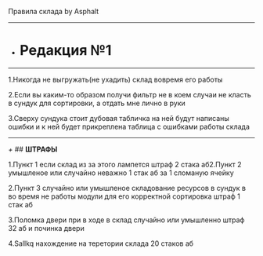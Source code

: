 Правила склада by Asphalt
______________________
+ # **Редакция №1**
_______________________ 
1.Никогда не выгружать(не ухадить) склад вовремя его работы

2.Если вы каким-то образом получи фильтр не в коем случаи не класть в сундук для сортировки, а отдать мне лично в руки

3.Сверху сундука стоит дубовая табличка на ней будут написаны ошибки и к ней будет прикреплена таблица с ошибками работы склада

------------
*+* ## **ШТРАФЫ**

1.Пункт 1 если склад из за этого лампется штраф 2 стака аб2.Пункт 2 умышленое или случайно неважно 1 стак аб за 1 сломаную ячейку

2.Пункт 3 случайно или умышленое складование ресурсов в сундук в во время не работы модули для его корректной сортировка штраф 1 стак аб

3.Поломка двери при в ходе в склад случайно или умышленно штраф 32 аб и починка двери

4.Sallkq нахождение на теретории склада 20 стаков аб
